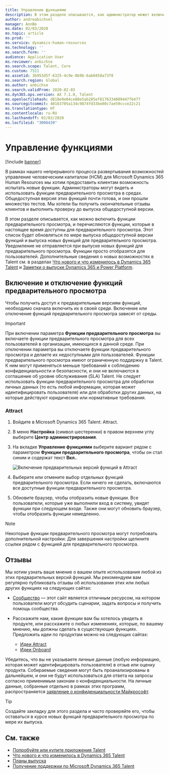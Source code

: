 ```yaml
---
title: Управление функциями
description: В этом разделе описывается, как администратор может включить функции предварительного просмотра в Microsoft Dynamics 365 Talent, и перечисляются функции, которые в настоящее время включены для предварительного просмотра.
author: andreabichsel
manager: AnnBe
ms.date: 02/03/2020
ms.topic: article
ms.prod: ''
ms.service: dynamics-human-resources
ms.technology: ''
ms.search.form: ''
audience: Application User
ms.reviewer: anbichse
ms.search.scope: Talent, Core
ms.custom: 7521
ms.assetid: 3b953d5f-6325-4c9e-8b9b-6ab0458a73f8
ms.search.region: Global
ms.author: anbichse
ms.search.validFrom: 2020-02-03
ms.dyn365.ops.version: AX 7.1.0, Talent
ms.openlocfilehash: d818e9e04ce88e5ab285ef8176334809447fb477
ms.sourcegitcommit: 40163705a134c9874fd33be80c7ae59ccce22c21
ms.translationtype: HT
ms.contentlocale: ru-RU
ms.lasthandoff: 02/03/2020
ms.locfileid: "3006439"
---
```

# <a name="manage-features"></a>Управление функциями

[!include [banner](includes/banner.md)]

В рамках нашего непрерывного процесса развертывания возможностей управление человеческим капиталом (HCM) для Microsoft Dynamics 365 Human Resources мы хотим предоставить клиентам возможность испытать новые функции. Администраторы могут видеть и использовать функции предварительного просмотра в средах. Общедоступная версия этих функций почти готова, и они прошли множество тестов. Мы хотели бы получить окончательные отзывы клиентов и выполнить проверку до выпуска общедоступной версии.

В этом разделе описывается, как можно включить функции предварительного просмотра, и перечисляются функции, которые в настоящее время доступны для предварительного просмотра. Этот список будет обновляться по мере выпуска общедоступной версии функций и выпуска новых функций для предварительного просмотра. Уведомление не отправляется при выпуске новых функций для предварительного просмотра. Функции просто отобразятся для пользователей. Дополнительные сведения о новых возможностях в Talent см. в разделах [Что нового и что изменилось в Dynamics 365 Talent](./whats-new.md) и [Заметки о выпуске Dynamics 365 и Power Platform](https://docs.microsoft.com/business-applications-release-notes).

## <a name="enable-or-disable-preview-features"></a>Включение и отключение функций предварительного просмотра

Чтобы получить доступ к предварительным версиям функций, необходимо сначала включить их в своей среде. Включение или отключение функций предварительного просмотра зависят от среды.

> [!IMPORTANT]
> При включении параметра **Функции предварительного просмотра** вы включаете функции предварительного просмотра для всех пользователей в организации, имеющихся в данной среде. При отключении параметра вы отключаете функции предварительного просмотра и делаете их недоступными для пользователей. Функции предварительного просмотра имеют ограниченную поддержку в Talent. К ним могут применяться меньше требований к соблюдению конфиденциальности и безопасности, и они не включаются в соглашение об уровне обслуживания (SLA) Talent. Не следует использовать функции предварительного просмотра для обработки личных данных (то есть любой информации, которая может идентифицировать пользователя) или для обработки других данных, на которые действуют юридические или нормативные требования.

### <a name="attract"></a>Attract

1. Войдите в Microsoft Dynamics 365 Talent: Attract.
2. В меню **Настройка** (символ шестеренки) в правом верхнем углу выберите **Центр администрирования**.
3. На вкладке **Управление функциями** выберите вариант рядом с параметром **Функции предварительного просмотра**, чтобы он стал синим и содержат текст **Вкл.**.

    ![Включение предварительных версий функций в Attract](./media/attract-enable-preview-features.png)

4. Выберите или отмените выбор отдельных функций предварительного просмотра. Если ничего не сделать, включаются все доступные функции предварительного просмотра.
5. Обновите браузер, чтобы отобразить новые функции. Все пользователи, которые уже выполнили вход в систему, увидят функции при следующем входе. Также они могут обновить браузер, чтобы отобразить функции немедленно.

> [!NOTE]
> Некоторые функции предварительного просмотра могут потребовать дополнительной настройки. Для завершения настройки щелкните ссылки рядом с функцией для предварительного просмотра.

## <a name="feedback"></a>Отзывы

Мы хотим узнать ваше мнение о вашем опыте использования любой из этих предварительных версий функций. Мы рекомендуем вам регулярно публиковать отзывы об использовании этих или любых других функциях на следующих сайтах:

- [Сообщество](https://community.dynamics.com/enterprise/f/759?pi53869=0&category=Talent) — этот сайт является отличным ресурсом, на котором пользователи могут обсудить сценарии, задать вопросы и получить помощь сообщества.
- Расскажите нам, какие функции вам бы хотелось увидеть в продукте, или расскажите о любых изменениях, которые, по вашему мнению, мы должны сделать в существующих функциях. Предложить идеи по продуктам можно на следующих сайтах:

    - [Идеи Attract](https://powerusers.microsoft.com/t5/Ideas-for-Attract/idb-p/Attract)
    - [Идеи Onboard](https://powerusers.microsoft.com/t5/Ideas-for-Onboard/idb-p/Onboard)

Убедитесь, что вы не указываете личные данные (любую информацию, которая может идентифицировать пользователя) в отзыв или оценку продукта. Собираемые сведения могут быть проанализированы в дальнейшем, и они не будут использоваться для ответа на запросы согласно применимым законам о конфиденциальности. На личные данные, собранные отдельно в рамках этих программ, распространяется [заявление о конфиденциальности Майкрософт](https://privacy.microsoft.com/privacystatement).

> [!TIP]
> Создайте закладку для этого раздела и часто проверяйте его, чтобы оставаться в курсе новых функций предварительного просмотра по мере их выпуска.

## <a name="see-also"></a>См. также

- [Попробуйте или купите приложения Talent](https://dynamics.microsoft.com/talent/overview/)
- [Что нового и что изменилось в Dynamics 365 Talent](./whats-new.md)
- [Планы выпуска](https://docs.microsoft.com/business-applications-release-notes/index)
- [Получение поддержки по Microsoft Dynamics 365 Talent](./talent-support.md)

